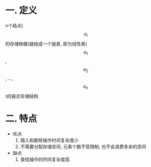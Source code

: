 # 一. 定义

n个结点($$ a_i $$的存储映像)链结成一个链表, 即为线性表($$ a_1 $$, $$ a_2 $$, ..., $$ a_n $$)的链式存储结构



# 二. 特点

- 优点
  1. 插入和删除操作时间复杂度小
  2. 不需要分配存储空间, 元素个数不受限制, 也不会浪费多余的空间
- 缺点
  1. 查找操作的时间复杂度高

